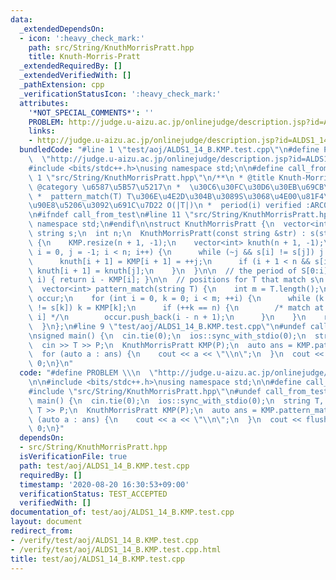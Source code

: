 ```yaml
---
data:
  _extendedDependsOn:
  - icon: ':heavy_check_mark:'
    path: src/String/KnuthMorrisPratt.hpp
    title: Knuth-Morris-Pratt
  _extendedRequiredBy: []
  _extendedVerifiedWith: []
  _pathExtension: cpp
  _verificationStatusIcon: ':heavy_check_mark:'
  attributes:
    '*NOT_SPECIAL_COMMENTS*': ''
    PROBLEM: http://judge.u-aizu.ac.jp/onlinejudge/description.jsp?id=ALDS1_14_B
    links:
    - http://judge.u-aizu.ac.jp/onlinejudge/description.jsp?id=ALDS1_14_B
  bundledCode: "#line 1 \"test/aoj/ALDS1_14_B.KMP.test.cpp\"\n#define PROBLEM \\\n\
    \  \"http://judge.u-aizu.ac.jp/onlinejudge/description.jsp?id=ALDS1_14_B\"\n\n\
    #include <bits/stdc++.h>\nusing namespace std;\n\n#define call_from_test\n#line\
    \ 1 \"src/String/KnuthMorrisPratt.hpp\"\n/**\n * @title Knuth-Morris-Pratt\n *\
    \ @category \u6587\u5B57\u5217\n *  \u30C6\u30FC\u30D6\u30EB\u69CB\u7BC9 O(|S|)\n\
    \ *  pattern_match(T) T\u306E\u4E2D\u304B\u3089S\u3068\u4E00\u81F4\u3059\u308B\
    \u90E8\u5206\u3092\u691C\u7D22 O(|T|)\n *  period(i) verified :ARC060_F\n */\n\
    \n#ifndef call_from_test\n#line 11 \"src/String/KnuthMorrisPratt.hpp\"\nusing\
    \ namespace std;\n#endif\n\nstruct KnuthMorrisPratt {\n  vector<int> KMP;\n  const\
    \ string s;\n  int n;\n  KnuthMorrisPratt(const string &str) : s(str), n(s.length())\
    \ {\n    KMP.resize(n + 1, -1);\n    vector<int> knuth(n + 1, -1);\n    for (int\
    \ i = 0, j = -1; i < n; i++) {\n      while (~j && s[i] != s[j]) j = knuth[j];\n\
    \      knuth[i + 1] = KMP[i + 1] = ++j;\n      if (i + 1 < n && s[i + 1] == s[j])\
    \ knuth[i + 1] = knuth[j];\n    }\n  }\n\n  // the period of S[0:i]\n  int period(int\
    \ i) { return i - KMP[i]; }\n\n  // positions for T that match s\n  // O(|T|)\n\
    \  vector<int> pattern_match(string T) {\n    int m = T.length();\n    vector<int>\
    \ occur;\n    for (int i = 0, k = 0; i < m; ++i) {\n      while (k >= 0 && T[i]\
    \ != s[k]) k = KMP[k];\n      if (++k == n) {\n        /* match at T[i-n+1 ...\
    \ i] */\n        occur.push_back(i - n + 1);\n      }\n    }\n    return occur;\n\
    \  }\n};\n#line 9 \"test/aoj/ALDS1_14_B.KMP.test.cpp\"\n#undef call_from_test\n\
    \nsigned main() {\n  cin.tie(0);\n  ios::sync_with_stdio(0);\n  string T, P;\n\
    \  cin >> T >> P;\n  KnuthMorrisPratt KMP(P);\n  auto ans = KMP.pattern_match(T);\n\
    \  for (auto a : ans) {\n    cout << a << \"\\n\";\n  }\n  cout << flush;\n  return\
    \ 0;\n}\n"
  code: "#define PROBLEM \\\n  \"http://judge.u-aizu.ac.jp/onlinejudge/description.jsp?id=ALDS1_14_B\"\
    \n\n#include <bits/stdc++.h>\nusing namespace std;\n\n#define call_from_test\n\
    #include \"src/String/KnuthMorrisPratt.hpp\"\n#undef call_from_test\n\nsigned\
    \ main() {\n  cin.tie(0);\n  ios::sync_with_stdio(0);\n  string T, P;\n  cin >>\
    \ T >> P;\n  KnuthMorrisPratt KMP(P);\n  auto ans = KMP.pattern_match(T);\n  for\
    \ (auto a : ans) {\n    cout << a << \"\\n\";\n  }\n  cout << flush;\n  return\
    \ 0;\n}"
  dependsOn:
  - src/String/KnuthMorrisPratt.hpp
  isVerificationFile: true
  path: test/aoj/ALDS1_14_B.KMP.test.cpp
  requiredBy: []
  timestamp: '2020-08-20 16:30:53+09:00'
  verificationStatus: TEST_ACCEPTED
  verifiedWith: []
documentation_of: test/aoj/ALDS1_14_B.KMP.test.cpp
layout: document
redirect_from:
- /verify/test/aoj/ALDS1_14_B.KMP.test.cpp
- /verify/test/aoj/ALDS1_14_B.KMP.test.cpp.html
title: test/aoj/ALDS1_14_B.KMP.test.cpp
---
```

